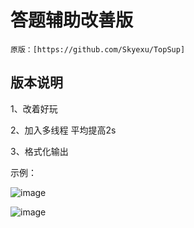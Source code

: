 # 答题辅助改善版

    原版：[https://github.com/Skyexu/TopSup]
    
## 版本说明

1、改着好玩

2、加入多线程 平均提高2s

3、格式化输出

示例：

![image](/TopSup_scott/resources/1.png)

![image](/TopSup_scott/resources/2.png)